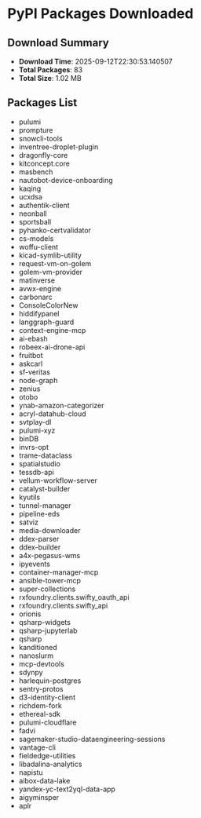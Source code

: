 # PyPI Packages Downloaded

## Download Summary
- **Download Time**: 2025-09-12T22:30:53.140507
- **Total Packages**: 83
- **Total Size**: 1.02 MB

## Packages List
- pulumi
- prompture
- snowcli-tools
- inventree-droplet-plugin
- dragonfly-core
- kitconcept.core
- masbench
- nautobot-device-onboarding
- kaqing
- ucxdsa
- authentik-client
- neonball
- sportsball
- pyhanko-certvalidator
- cs-models
- woffu-client
- kicad-symlib-utility
- request-vm-on-golem
- golem-vm-provider
- matinverse
- avwx-engine
- carbonarc
- ConsoleColorNew
- hiddifypanel
- langgraph-guard
- context-engine-mcp
- ai-ebash
- robeex-ai-drone-api
- fruitbot
- askcarl
- sf-veritas
- node-graph
- zenius
- otobo
- ynab-amazon-categorizer
- acryl-datahub-cloud
- svtplay-dl
- pulumi-xyz
- binDB
- invrs-opt
- trame-dataclass
- spatialstudio
- tessdb-api
- vellum-workflow-server
- catalyst-builder
- kyutils
- tunnel-manager
- pipeline-eds
- satviz
- media-downloader
- ddex-parser
- ddex-builder
- a4x-pegasus-wms
- ipyevents
- container-manager-mcp
- ansible-tower-mcp
- super-collections
- rxfoundry.clients.swifty_oauth_api
- rxfoundry.clients.swifty_api
- orionis
- qsharp-widgets
- qsharp-jupyterlab
- qsharp
- kanditioned
- nanoslurm
- mcp-devtools
- sdynpy
- harlequin-postgres
- sentry-protos
- d3-identity-client
- richdem-fork
- ethereal-sdk
- pulumi-cloudflare
- fadvi
- sagemaker-studio-dataengineering-sessions
- vantage-cli
- fieldedge-utilities
- libadalina-analytics
- napistu
- aibox-data-lake
- yandex-yc-text2yql-data-app
- aigyminsper
- aplr
